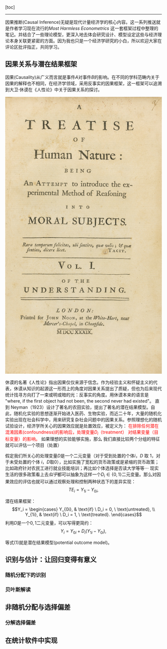 [toc]

<hr>

因果推断(Causal Inference)无疑是现代计量经济学的核心内容。这一系列推送就是作者学习现在流行的*Most Harmless Econometrics* 这一套框架过程中整理的笔记。并结合了一些理论模型，更深入地去体会研究设计、模型设定这些与经济理论本身关联更紧密的方面。因为我也只是一个经济学研究的小白，所以欢迎大家在评论区批评指正，共同学习。

## 因果关系与潜在结果框架 

因果(Causality)从广义而言就是事件$A$对事件$B$的影响。在不同的学科范畴内关于因果的解释也不相同，在经济学领域，采用反事实的因果框架，这一框架可以追溯到大卫·休谟在《人性论》中关于因果关系的探讨。

![](https://github.com/Runsheng-Wang/Treatment/blob/master/fig/A_Treatise_of_Human_Nature_by_David_Hume.jpg?raw=true "休谟的名著《人性论》指出因果仅仅来源于信念。")

休谟的名著《人性论》指出因果仅仅来源于信念。作为经验主义和怀疑主义的代表，休谟从知识的起源这一形而上的角度对因果关系提出了质疑，但也为后来现代统计找寻方向打了一束或明或暗的光：反事实的角度。用休谟本来的语言是 "where, if the first object had not been, the second never had existed"。 直到 Neyman（1923）设计了著名的农田实验，提出了著名的潜在结果模型。自此，随机化实验的思想逐渐开始进入医药、生物实验，而近二十年，大量的随机化实验出现在社会科学中，用来研究复杂社会问题中的因果关系。参照理想化的随机试验设计，经济学所关心的因果效应就是处置效应，被定义为：<font color = #FF0000> 在排除任何潜在混淆因素(confoundness)的影响后，处理变量$D_i$（treatment） 对结果变量（目标变量）的影响。 </font> 如果理想的实验能够实施，那么 我们直接比较两个分组的特征就可以评估一个项目（处置）

假定我们所关心的处理变量$D$是一个二元变量（对于受到处置的个体$i$，$D$ 取 $1$，对于未受处置的个体 $i$，$D$取$0$），比如实施了宽松的货币政策或是紧缩的货币政策；比如政府针对农民工进行就业技能培训；再比如个体选择是否读大学等等$\cdots$ 现实生活的很多政策看上去*似乎*都可以抽象为这样一个$D_i \in \{0,1\}$二元变量。那么对因果效应的评估也就可以通过观察处理和控制两种状态下的差异实现：
$$TE_i = Y_{1i}-Y_{0i},$$


潜在结果框架：
$$Y_i = 
\begin{cases}
    Y_{0i}, & \text{if} \ D_i = 0, \ \text{untreated}, \\
    Y_{1i}, & \text{if} \ D_i = 1, \ \text{treated}.
\end{cases}$$
利用$D$是一个$0,1$二元变量，可以写得更简约：
$$ Y_i = Y_{0i} + D_i(Y_{1i} - Y_{0i}), \tag{1} $$

等式$(1)$就是潜在结果模型(potential outcome model)。

## 识别与估计：让回归变得有意义

### 随机分配下的识别


### 贝叶斯解读

## 非随机分配与选择偏差 

### 分解选择偏差 

## 在统计软件中实现
